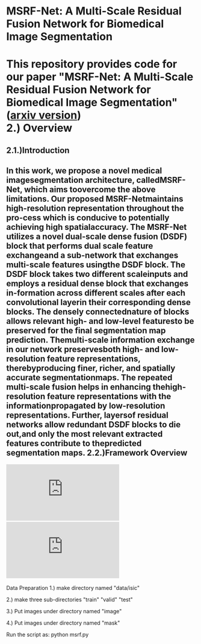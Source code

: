 MSRF-Net: A Multi-Scale Residual Fusion Network for Biomedical Image Segmentation
====================================================================================

This repository provides code for our paper "MSRF-Net: A Multi-Scale Residual Fusion Network for Biomedical Image Segmentation" ([arxiv version](https://arxiv.org/abs/2105.07451))  
2.) Overview
=================
2.1.)Introduction
----------------------

In   this   work,   we   propose   a   novel   medical   imagesegmentation  architecture,  calledMSRF-Net,  which  aims  toovercome  the  above  limitations.  Our  proposed  MSRF-Netmaintains  high-resolution  representation  throughout  the  pro-cess  which  is  conducive  to  potentially  achieving  high  spatialaccuracy.  The  MSRF-Net  utilizes  a  novel  dual-scale dense fusion (DSDF) block that performs dual scale feature exchangeand  a  sub-network  that  exchanges  multi-scale  features  usingthe  DSDF  block.  The  DSDF  block  takes  two  different  scaleinputs and employs a residual dense block that exchanges in-formation across different scales after each convolutional layerin  their  corresponding  dense  blocks.  The  densely  connectednature  of  blocks  allows  relevant  high-  and  low-level  featuresto be preserved for the final segmentation map prediction. Themulti-scale  information  exchange  in  our  network  preservesboth high- and low-resolution feature representations, therebyproducing  finer,  richer,  and  spatially  accurate  segmentationmaps. The repeated multi-scale fusion helps in enhancing thehigh-resolution  feature  representations  with  the  informationpropagated  by  low-resolution  representations.  Further,  layersof residual networks allow redundant DSDF blocks to die out,and only the most relevant extracted features contribute to thepredicted segmentation maps.
2.2.)Framework Overview
------------------
![Our Entire MSRF-Net architecture](https://github.com/NoviceMAn-prog/MSRF-Net/blob/main/Fig2_MSRF-Full_arch.pdf)
![The structure of our DSDF Blocks and MSRF sub-network](https://github.com/NoviceMAn-prog/MSRF-Net/blob/main/Fig2_new.pdf)


Data Preparation
1.) make directory named "data/isic"

2.) make three sub-directories "train" "valid" "test"

3.) Put images under directory named "image"

4.) Put images under directory named "mask"


Run the script as:
python msrf.py
